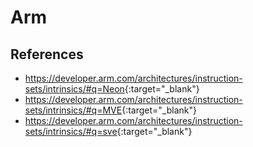 # Arm

## References

- <https://developer.arm.com/architectures/instruction-sets/intrinsics/#q=Neon>{:target="_blank"}
- <https://developer.arm.com/architectures/instruction-sets/intrinsics/#q=MVE>{:target="_blank"}
- <https://developer.arm.com/architectures/instruction-sets/intrinsics/#q=sve>{:target="_blank"}
